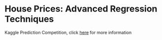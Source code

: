 
# House Prices: Advanced Regression Techniques

Kaggle Prediction Competition, click [here](https://www.kaggle.com/c/house-prices-advanced-regression-techniques) for more information
